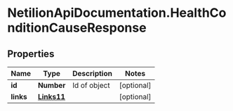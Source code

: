 # NetilionApiDocumentation.HealthConditionCauseResponse

## Properties
Name | Type | Description | Notes
------------ | ------------- | ------------- | -------------
**id** | **Number** | Id of object | [optional] 
**links** | [**Links11**](Links11.md) |  | [optional] 


